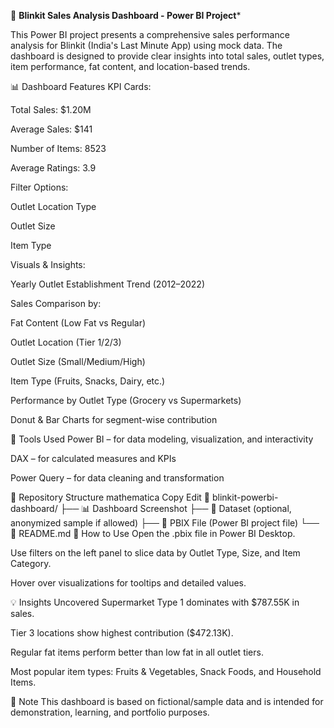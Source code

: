 🛒 **Blinkit Sales Analysis Dashboard - Power BI Project***


This Power BI project presents a comprehensive sales performance analysis for Blinkit (India's Last Minute App) using mock data. The dashboard is designed to provide clear insights into total sales, outlet types, item performance, fat content, and location-based trends.

📊 Dashboard Features
KPI Cards:

Total Sales: $1.20M

Average Sales: $141

Number of Items: 8523

Average Ratings: 3.9

Filter Options:

Outlet Location Type

Outlet Size

Item Type

Visuals & Insights:

Yearly Outlet Establishment Trend (2012–2022)

Sales Comparison by:

Fat Content (Low Fat vs Regular)

Outlet Location (Tier 1/2/3)

Outlet Size (Small/Medium/High)

Item Type (Fruits, Snacks, Dairy, etc.)

Performance by Outlet Type (Grocery vs Supermarkets)

Donut & Bar Charts for segment-wise contribution

🧰 Tools Used
Power BI – for data modeling, visualization, and interactivity

DAX – for calculated measures and KPIs

Power Query – for data cleaning and transformation

📂 Repository Structure
mathematica
Copy
Edit
📁 blinkit-powerbi-dashboard/
├── 📊 Dashboard Screenshot
├── 📁 Dataset (optional, anonymized sample if allowed)
├── 📁 PBIX File (Power BI project file)
└── 📄 README.md
🚀 How to Use
Open the .pbix file in Power BI Desktop.

Use filters on the left panel to slice data by Outlet Type, Size, and Item Category.

Hover over visualizations for tooltips and detailed values.

💡 Insights Uncovered
Supermarket Type 1 dominates with $787.55K in sales.

Tier 3 locations show highest contribution ($472.13K).

Regular fat items perform better than low fat in all outlet tiers.

Most popular item types: Fruits & Vegetables, Snack Foods, and Household Items.

📌 Note
This dashboard is based on fictional/sample data and is intended for demonstration, learning, and portfolio purposes.

